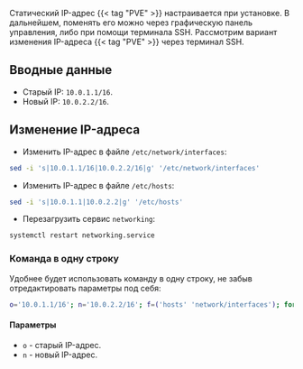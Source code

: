 Статический IP-адрес {{< tag "PVE" >}} настраивается при установке. В дальнейшем, поменять его можно через графическую панель управления, либо при помощи терминала SSH. Рассмотрим вариант изменения IP-адреса {{< tag "PVE" >}} через терминал SSH.

## Вводные данные

- Старый IP: `10.0.1.1/16`.
- Новый IP: `10.0.2.2/16`.

## Изменение IP-адреса

- Изменить IP-адрес в файле `/etc/network/interfaces`:

```bash
sed -i 's|10.0.1.1/16|10.0.2.2/16|g' '/etc/network/interfaces'
```

- Изменить IP-адрес в файле `/etc/hosts`:

```bash
sed -i 's|10.0.1.1|10.0.2.2|g' '/etc/hosts'
```

- Перезагрузить сервис `networking`:

```bash
systemctl restart networking.service
```

### Команда в одну строку

Удобнее будет использовать команду в одну строку, не забыв отредактировать параметры под себя:

```bash
o='10.0.1.1/16'; n='10.0.2.2/16'; f=('hosts' 'network/interfaces'); for i in "${f[@]}"; do sed -i "s|${o}|${n}|g" "/etc/${i}"; done; systemctl restart networking.service
```

#### Параметры

- `o` - старый IP-адрес.
- `n` - новый IP-адрес.
